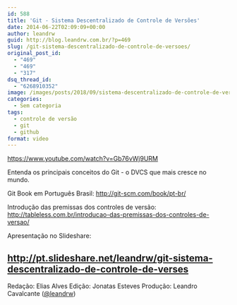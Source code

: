 ```yaml
---
id: 588
title: 'Git - Sistema Descentralizado de Controle de Versões'
date: 2014-06-22T02:09:09+00:00
author: leandrw
guid: http://blog.leandrw.com.br/?p=469
slug: /git-sistema-descentralizado-de-controle-de-versoes/
original_post_id:
  - "469"
  - "469"
  - "317"
dsq_thread_id:
  - "6268910352"
image: /images/posts/2018/09/sistema-descentralizado-de-controle-de-versc3b5es-700x430.png
categories:
  - Sem categoria
tags:
  - controle de versão
  - git
  - github
format: video
---
```

https://www.youtube.com/watch?v=Gb76vWj9URM

Entenda os principais conceitos do Git - o DVCS que mais cresce no mundo.


Git Book em Português Brasil:
<a href="http://git-scm.com/book/pt-br/" target="_blank" rel="noopener">http://git-scm.com/book/pt-br/</a>

Introdução das premissas dos controles de versão:
<a href="http://tableless.com.br/introducao-das-premissas-dos-controles-de-versao/" target="_blank" rel="noopener">http://tableless.com.br/introducao-das-premissas-dos-controles-de-versao/</a>

Apresentação no Slideshare:
## <a href="http://pt.slideshare.net/leandrw/git-sistema-descentralizado-de-controle-de-verses" target="_blank" rel="noopener">http://pt.slideshare.net/leandrw/git-sistema-descentralizado-de-controle-de-verses</a>
Redação: Elias Alves
Edição: Jonatas Esteves
Produção: Leandro Cavalcante (<a title="Twitter" href="http://twitter.com/leandrw" target="_blank" rel="noopener">@leandrw</a>)
